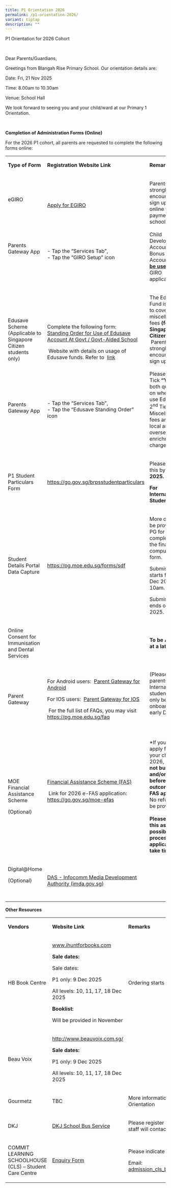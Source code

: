 ```yaml
---
title: P1 Orientation 2026
permalink: /p1-orientation-2026/
variant: tiptap
description: ""
---
```

<p>P1 Orientation for 2026 Cohort</p>
<p>&nbsp;</p>
<p>Dear Parents/Guardians,</p>
<p>Greetings from Blangah Rise Primary School. Our orientation details are:</p>
<p>Date: Fri, 21 Nov 2025</p>
<p>Time: 8.00am to 10.30am</p>
<p>Venue: School Hall</p>
<p>We look forward to seeing you and your child/ward at our Primary 1 Orientation.</p>
<p>&nbsp;</p>
<p><strong>Completion of Administration Forms (Online)</strong>
</p>
<p>For the 2026 P1 cohort, all parents are requested to complete the following
forms online:</p>
<p></p>
<table style="minWidth: 75px">
<colgroup>
<col>
<col>
<col>
</colgroup>
<tbody>
<tr>
<td rowspan="1" colspan="1">
<p><strong>Type of Form</strong>
</p>
</td>
<td rowspan="1" colspan="1">
<p><strong>Registration Website Link</strong>
</p>
</td>
<td rowspan="1" colspan="1">
<p><strong>Remarks</strong>
</p>
</td>
</tr>
<tr>
<td rowspan="1" colspan="1">
<p>eGIRO</p>
<p>&nbsp;</p>
<p>&nbsp;</p>
<p>&nbsp;</p>
<p>Parents Gateway App</p>
<p>&nbsp;</p>
</td>
<td rowspan="1" colspan="1">
<p><a href="https://www.moe.gov.sg/financial-matters/fees/egiro" rel="noopener noreferrer nofollow" target="_blank">Apply for EGIRO</a>
</p>
<p>&nbsp;</p>
<p>&nbsp;</p>
<p>&nbsp;</p>
<p>- Tap the “Services Tab”,
<br>- Tap the “GIRO Setup” icon</p>
</td>
<td rowspan="1" colspan="1">
<p>Parents are strongly encouraged to sign up for GIRO online for payment
of school charges.
<br>
<br>Child Development Account (Baby Bonus Account)&nbsp;<strong><u>cannot be used</u></strong>&nbsp;for
GIRO application.</p>
</td>
</tr>
<tr>
<td rowspan="1" colspan="1">
<p>Edusave Scheme (Applicable to Singapore Citizen students only)</p>
<p>&nbsp;</p>
<p>&nbsp;</p>
<p>&nbsp;</p>
<p>Parents Gateway App</p>
<p>&nbsp;</p>
</td>
<td rowspan="1" colspan="1">
<p>Complete the following form:
<br><a href="https://form.gov.sg/68511c58e85a5dd195cf326f" rel="noopener noreferrer nofollow" target="_blank">Standing Order for Use of Edusave Account At Govt / Govt-Aided School</a>
</p>
<p>&nbsp;Website with details on usage of Edusave funds. Refer to&nbsp;
<a href="https://www.moe.gov.sg/financial-matters/edusave-account" rel="noopener noreferrer nofollow" target="_blank">link</a>
</p>
<p>&nbsp;</p>
<p>&nbsp;</p>
<p>&nbsp;</p>
<p>- Tap the “Services Tab”,
<br>- Tap the “Edusave Standing Order” icon</p>
</td>
<td rowspan="1" colspan="1">
<p>The Edusave Fund is catered to cover school miscellaneous fees&nbsp;<strong>(for Singapore Citizens only). </strong>&nbsp;Parents
are strongly encouraged to sign up for
<br>
<br>Please Tick&nbsp;<strong>“Yes”</strong>&nbsp;for both questions on whether
to use Edusave for 2<sup>nd</sup>&nbsp;Tier Miscellaneous fees and for
local and overseas enrichment charges.</p>
</td>
</tr>
<tr>
<td rowspan="1" colspan="1">
<p>P1 Student Particulars Form</p>
</td>
<td rowspan="1" colspan="1">
<p><a href="https://form.gov.sg/65309b00d7ecd5001195222a" rel="noopener noreferrer nofollow" target="_blank">https://go.gov.sg/brpsstudentparticulars</a>
</p>
</td>
<td rowspan="1" colspan="1">
<p>Please submit this by<strong> 14 Nov 2025.<br></strong>
</p>
<p><strong>For International Students only.</strong>
</p>
</td>
</tr>
<tr>
<td rowspan="1" colspan="1">
<p>Student Details Portal Data Capture</p>
</td>
<td rowspan="1" colspan="1">
<p><a href="https://pg.moe.edu.sg/forms/sdf" rel="noopener noreferrer nofollow" target="_blank">https://pg.moe.edu.sg/forms/sdf</a>
</p>
</td>
<td rowspan="1" colspan="1">
<p>More details will be provided via PG for the completion on the final compulsory
form.
<br>
</p>
<p>Submission starts from 1 Dec 2025, 10am.</p>
<p>Submission ends on 31 Dec 2025.</p>
</td>
</tr>
<tr>
<td rowspan="1" colspan="1">
<p>Online Consent for Immunisation and Dental Services</p>
</td>
<td rowspan="1" colspan="1">
<p>&nbsp;</p>
</td>
<td rowspan="1" colspan="1">
<p><strong>To be Advised at a later date.</strong>
</p>
</td>
</tr>
<tr>
<td rowspan="1" colspan="1">
<p>Parent Gateway</p>
</td>
<td rowspan="1" colspan="1">
<p>For Android users:&nbsp; <a href="https://go.gov.sg/pg002" rel="noopener noreferrer nofollow" target="_blank">Parent Gateway for Android</a>
</p>
<p>For IOS users:&nbsp; <a href="https://go.gov.sg/pg003" rel="noopener noreferrer nofollow" target="_blank">Parent Gateway for IOS</a>
</p>
<p>&nbsp;For the full list of FAQs, you may visit <a href="https://pg.moe.edu.sg/faq" rel="noopener noreferrer nofollow" target="_blank">https://pg.moe.edu.sg/faq</a>
</p>
</td>
<td rowspan="1" colspan="1">
<p>(Please note that parents of International students would only be able
to onboard PG in early Dec 25)</p>
<p>&nbsp;</p>
</td>
</tr>
<tr>
<td rowspan="1" colspan="1">
<p>MOE Financial Assistance Scheme</p>
<p>(Optional)</p>
</td>
<td rowspan="1" colspan="1">
<p><a href="https://www.moe.gov.sg/financial-matters/financial-assistance" rel="noopener noreferrer nofollow" target="_blank">Financial Assistance Scheme (FAS)</a>
</p>
<p>&nbsp;Link for 2026 e-FAS application:
<br><a href="https://form.gov.sg/68b7e92465cd36be287889c6" rel="noopener noreferrer nofollow" target="_blank">https://go.gov.sg/moe-efas</a>
</p>
<p>&nbsp;</p>
</td>
<td rowspan="1" colspan="1">
<p>*If you intend to apply for FAS for your child for 2026, please&nbsp;<strong>do not buy books and/or uniforms before the outcome of the FAS application.</strong> No
refund will be provided.
<br>
<br><strong>Please submit this as soon as possible as processing of applications will take time.</strong>
</p>
</td>
</tr>
<tr>
<td rowspan="1" colspan="1">
<p>Digital@Home</p>
<p>(Optional)</p>
<p>&nbsp;</p>
</td>
<td rowspan="1" colspan="1">
<p><a href="https://eservice.imda.gov.sg/das/homepage" rel="noopener noreferrer nofollow" target="_blank">DAS - Infocomm Media Development Authority (imda.gov.sg)</a>
</p>
</td>
<td rowspan="1" colspan="1">
<p>&nbsp;</p>
</td>
</tr>
</tbody>
</table>
<p><strong>Other Resources</strong>
</p>
<p></p>
<table style="minWidth: 75px">
<colgroup>
<col>
<col>
<col>
</colgroup>
<tbody>
<tr>
<td rowspan="1" colspan="1">
<p><strong>Vendors</strong>
</p>
</td>
<td rowspan="1" colspan="1">
<p><strong>Website Link</strong>
</p>
</td>
<td rowspan="1" colspan="1">
<p><strong>Remarks</strong>
</p>
</td>
</tr>
<tr>
<td rowspan="1" colspan="1">
<p>HB Book Centre</p>
</td>
<td rowspan="1" colspan="1">
<p><a href="http://www.ihuntforbooks.com" rel="noopener noreferrer nofollow" target="_blank">www.ihuntforbooks.com</a>
</p>
<p><strong>Sale dates:</strong>
</p>
<p>Sale dates:</p>
<p>P1 only: 9 Dec 2025</p>
<p>All levels: 10, 11, 17, 18 Dec 2025</p>
<p></p>
<p><strong>Booklist:</strong>
</p>
<p>Will be provided in November</p>
</td>
<td rowspan="1" colspan="1">
<p>Ordering starts from 18 Nov 2025</p>
</td>
</tr>
<tr>
<td rowspan="1" colspan="1">
<p>Beau Voix</p>
</td>
<td rowspan="1" colspan="1">
<p><a href="http://www.beauvoix.com.sg/" rel="noopener noreferrer nofollow" target="_blank">http://www.beauvoix.com.sg/</a>
</p>
<p><strong>Sale dates:</strong>
</p>
<p>P1 only: 9 Dec 2025</p>
<p>All levels: 10, 11, 17, 18 Dec 2025</p>
</td>
<td rowspan="1" colspan="1">
<p></p>
</td>
</tr>
<tr>
<td rowspan="1" colspan="1">
<p>Gourmetz</p>
</td>
<td rowspan="1" colspan="1">
<p>TBC</p>
</td>
<td rowspan="1" colspan="1">
<p>More information will be shared during P1 Orientation</p>
</td>
</tr>
<tr>
<td rowspan="1" colspan="1">
<p>DKJ</p>
</td>
<td rowspan="1" colspan="1">
<p><a href="https://docs.google.com/forms/d/e/1FAIpQLSdqEdE5Lzor4vs37CXzC1uoEmy1ICHepVotJoYhDmUmEdB4xw/viewform" rel="noopener nofollow" target="_blank">DKJ School Bus Service</a>
</p>
<p></p>
</td>
<td rowspan="1" colspan="1">
<p>Please register your interest via the link. DKJ staff will contact you
in early Dec 2025.</p>
</td>
</tr>
<tr>
<td rowspan="1" colspan="1">
<p>COMMIT LEARNING SCHOOLHOUSE (CLS) – Student Care Centre</p>
</td>
<td rowspan="1" colspan="1">
<p><a href="https://cls.cyberland.sg/scc/sccapplication.php?CentreID=97" rel="noopener nofollow" target="_blank">Enquiry Form</a>
</p>
</td>
<td rowspan="1" colspan="1">
<p>Please indicate your interest by 5 Nov 2025.</p>
<p></p>
<p>Email: <a href="mailto:admission_cls_brps@commitlearning.com.sg" rel="noopener noreferrer nofollow" target="_blank">admission_cls_brps@commitlearning.com.sg</a>
</p>
</td>
</tr>
</tbody>
</table>
<p></p>